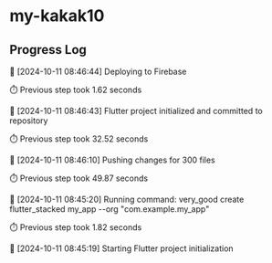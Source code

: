 # my-kakak10
## Progress Log
🔄 [2024-10-11 08:46:44] Deploying to Firebase

⏱️ Previous step took 1.62 seconds

🔄 [2024-10-11 08:46:43] Flutter project initialized and committed to repository

⏱️ Previous step took 32.52 seconds

🔄 [2024-10-11 08:46:10] Pushing changes for 300 files

⏱️ Previous step took 49.87 seconds

🔄 [2024-10-11 08:45:20] Running command: very_good create flutter_stacked my_app --org "com.example.my_app"

⏱️ Previous step took 1.82 seconds

🔄 [2024-10-11 08:45:19] Starting Flutter project initialization
